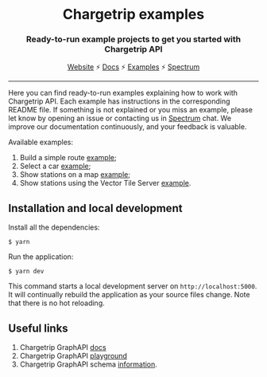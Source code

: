 <br />
<div align="center">
  <h1>Chargetrip examples</h1>
  <p><h3 align="center">Ready-to-run example projects to get you started with Chargetrip API</h3></p>
  <a href="https://chargetrip.com">Website</a>
  <span>⚡️</span>
  <a href="https://docs.chargetrip.com/">Docs</a>
  <span>⚡</span>
  <a href="https://chargetrip.github.io/examples/">Examples</a>
  <span>⚡</span>
  <a href="https://spectrum.chat/chargetrip?tab=posts">Spectrum</a>
</div>
<hr>

Here you can find ready-to-run examples explaining how to work with Chargetrip API. Each example has instructions in the corresponding README file. If something is not explained or you miss an example, please let know by opening an issue or contacting us in [Spectrum](https://spectrum.chat/chargetrip?tab=posts) chat. We improve our documentation continuously, and your feedback is valuable.

Available examples:

1. Build a simple route [example](https://chargetrip.github.io/examples/route/);
2. Select a car [example](https://chargetrip.github.io/examples/car/);
3. Show stations on a map [example](https://chargetrip.github.io/examples/stations/);
4. Show stations using the Vector Tile Server [example](https://chargetrip.github.io/examples/tile-server/).

## Installation and local development

Install all the dependencies:

```
$ yarn
```

Run the application:

```
$ yarn dev
```

This command starts a local development server on `http://localhost:5000`. It will continually rebuild the application as your source files change. Note that there is no hot reloading.

## Useful links

1. Chargetrip GraphAPI [docs](https://docs.chargetrip.com/)
2. Chargetrip GraphAPI [playground](https://playground.chargetrip.com/)
3. Chargetrip GraphAPI schema [information](https://voyager.chargetrip.com/).
